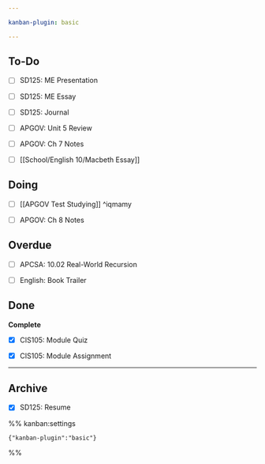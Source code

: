```yaml
---

kanban-plugin: basic

---
```


## To-Do

- [ ] SD125: ME Presentation
- [ ] SD125: ME Essay
- [ ] SD125: Journal
- [ ] APGOV: Unit 5 Review
- [ ] APGOV: Ch 7 Notes
- [ ] [[School/English 10/Macbeth Essay]]


## Doing

- [ ] [[APGOV Test Studying]] ^iqmamy
- [ ] APGOV: Ch 8 Notes


## Overdue

- [ ] APCSA: 10.02 Real-World Recursion
- [ ] English: Book Trailer


## Done

**Complete**
- [x] CIS105: Module Quiz
- [x] CIS105: Module Assignment


***

## Archive

- [x] SD125: Resume

%% kanban:settings
```
{"kanban-plugin":"basic"}
```
%%